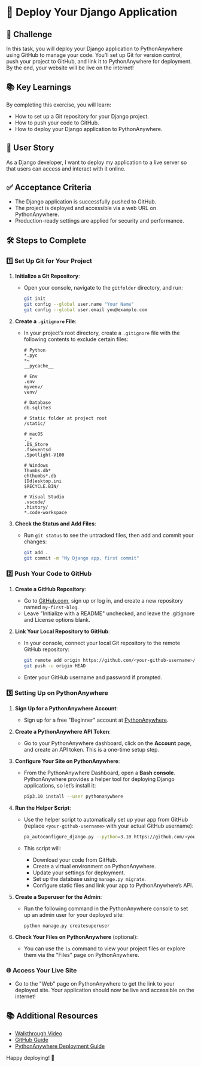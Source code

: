 # 🚀 Deploy Your Django Application

## 🎯 Challenge

In this task, you will deploy your Django application to PythonAnywhere using GitHub to manage your code. You’ll set up Git for version control, push your project to GitHub, and link it to PythonAnywhere for deployment. By the end, your website will be live on the internet!

## 📚 Key Learnings

By completing this exercise, you will learn:

- How to set up a Git repository for your Django project.
- How to push your code to GitHub.
- How to deploy your Django application to PythonAnywhere.

## 👤 User Story

As a Django developer, I want to deploy my application to a live server so that users can access and interact with it online.

## ✅ Acceptance Criteria

- The Django application is successfully pushed to GitHub.
- The project is deployed and accessible via a web URL on PythonAnywhere.
- Production-ready settings are applied for security and performance.

## 🛠️ Steps to Complete

### 1️⃣ Set Up Git for Your Project

1. **Initialize a Git Repository**:
   - Open your console, navigate to the `gitfolder` directory, and run:
     ```bash
     git init
     git config --global user.name "Your Name"
     git config --global user.email you@example.com
     ```

2. **Create a `.gitignore` File**:
   - In your project’s root directory, create a `.gitignore` file with the following contents to exclude certain files:
     ```gitignore
     # Python
     *.pyc
     *~
     __pycache__

     # Env
     .env
     myvenv/
     venv/

     # Database
     db.sqlite3

     # Static folder at project root
     /static/

     # macOS
     ._*
     .DS_Store
     .fseventsd
     .Spotlight-V100

     # Windows
     Thumbs.db*
     ehthumbs*.db
     [Dd]esktop.ini
     $RECYCLE.BIN/

     # Visual Studio
     .vscode/
     .history/
     *.code-workspace
     ```

3. **Check the Status and Add Files**:
   - Run `git status` to see the untracked files, then add and commit your changes:
     ```bash
     git add .
     git commit -m "My Django app, first commit"
     ```

### 2️⃣ Push Your Code to GitHub

1. **Create a GitHub Repository**:
   - Go to [GitHub.com](https://github.com/), sign up or log in, and create a new repository named `my-first-blog`.
   - Leave "Initialize with a README" unchecked, and leave the .gitignore and License options blank.

2. **Link Your Local Repository to GitHub**:
   - In your console, connect your local Git repository to the remote GitHub repository:
     ```bash
     git remote add origin https://github.com/<your-github-username>/my-first-blog.git
     git push -u origin HEAD
     ```

   - Enter your GitHub username and password if prompted.

### 3️⃣ Setting Up on PythonAnywhere

1. **Sign Up for a PythonAnywhere Account**:
   - Sign up for a free "Beginner" account at [PythonAnywhere](https://www.pythonanywhere.com/).

2. **Create a PythonAnywhere API Token**:
   - Go to your PythonAnywhere dashboard, click on the **Account** page, and create an API token. This is a one-time setup step.

3. **Configure Your Site on PythonAnywhere**:
   - From the PythonAnywhere Dashboard, open a **Bash console**. PythonAnywhere provides a helper tool for deploying Django applications, so let’s install it:
     ```bash
     pip3.10 install --user pythonanywhere
     ```

4. **Run the Helper Script**:
   - Use the helper script to automatically set up your app from GitHub (replace `<your-github-username>` with your actual GitHub username):
     ```bash
     pa_autoconfigure_django.py --python=3.10 https://github.com/<your-github-username>/my-first-blog.git
     ```

   - This script will:
     - Download your code from GitHub.
     - Create a virtual environment on PythonAnywhere.
     - Update your settings for deployment.
     - Set up the database using `manage.py migrate`.
     - Configure static files and link your app to PythonAnywhere’s API.

5. **Create a Superuser for the Admin**:
   - Run the following command in the PythonAnywhere console to set up an admin user for your deployed site:
     ```bash
     python manage.py createsuperuser
     ```

6. **Check Your Files on PythonAnywhere** (optional):
   - You can use the `ls` command to view your project files or explore them via the "Files" page on PythonAnywhere.

### 🌐 Access Your Live Site

- Go to the "Web" page on PythonAnywhere to get the link to your deployed site. Your application should now be live and accessible on the internet!

## 📚 Additional Resources
- [Walkthrough Video](https://youtu.be/33VC3COHtU0)
- [GitHub Guide](https://docs.github.com/en/get-started/quickstart)
- [PythonAnywhere Deployment Guide](https://www.pythonanywhere.com/)

Happy deploying! 🎉